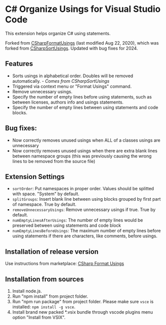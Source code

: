 # C# Organize Usings for Visual Studio Code

This extension helps organize C# using statements.

Forked from [CSharpFormatUsings](https://marketplace.visualstudio.com/items?itemName=gaoshan0621.csharp-format-usings) (last modified Aug 22, 2020), which was forked from [CSharpSortUsings](https://marketplace.visualstudio.com/items?itemName=jongrant.csharpsortusings).  Updated with bug fixes for 2024.

## Features

* Sorts usings in alphabetical order. Doubles will be removed automatically. - *Comes from CSharpSortUsings*
* Triggered via context menu or "Format Usings" command.
* Remove unnecessary usings.
* Specify the number of empty lines before using statements, such as between licenses, authors info and usings statements.
* Specify the number of empty lines between using statements and code blocks.

## Bug fixes:

* Now correctly removes unused usings when ALL of a classes usings are unnecessary
* Now correctly removes unused usings when there are extra blank lines between namespace groups (this was previously causing the wrong lines to be removed from the source file)

## Extension Settings

* `sortOrder`: Put namespaces in proper order. Values should be splitted with space. "System" by default.
* `splitGroups`: Insert blank line between using blocks grouped by first part of namespace. True by default.
* `removeUnnecessaryUsings`: Remove unnecessary usings if true. True by default.
* `numEmptyLinesAfterUsings`: The number of empty lines would be preserved between using statements and code block
* `numEmptyLinesBeforeUsings`: The maximum number of empty lines before using statements if there are characters, like comments, before usings.

## Installation of release version

Use instructions from marketplace: [CSharp Format Usings](https://marketplace.visualstudio.com/items?itemName=jeremycaron.csharp-organize-usings)

## Installation from sources

1. Install node.js.
2. Run "npm install" from project folder.
3. Run "npm run package" from project folder. Please make sure `vsce` is installed: `npm install -g vsce`.
4. Install brand new packed *.vsix bundle through vscode plugins menu option "Install from VSIX".
